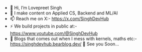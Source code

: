 - 👋 Hi, I’m Lovepreet Singh
- 👀 I make content on Applied CS, Backend and ML/AI
- 📫 Reach me on X:- https://x.com/SinghDevHub
- ⚡ We build projects in public at:- https://www.youtube.com/@SinghDevHub
- 🔗 Blogs that comes out when I mess with kernels, maths etc:- https://singhdevhub.bearblog.dev/
👋 See you Soon...

<!---
singhdevhub-lovepreet/singhdevhub-lovepreet is a ✨ special ✨ repository because its `README.md` (this file) appears on your GitHub profile.
You can click the Preview link to take a look at your changes.
--->
